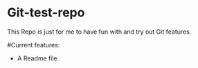 # Git-test-repo

This Repo is just for me to have fun with and try out Git features.

#Current features:

* A Readme file